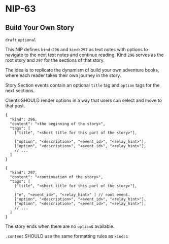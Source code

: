 NIP-63
======

Build Your Own Story
--------------------

`draft` `optional`

This NIP defines `kind:296` and `kind:297` as text notes with options to navigate to the next text notes and continue reading. Kind `296` serves as the root story and `297` for the sections of that story.

The idea is to replicate the dynamism of build your own adventure books, where each reader takes their own journey in the story. 

Story Section events contain an optional `title` tag and `option` tags for the next sections.

Clients SHOULD render options in a way that users can select and move to that post.

```jsonc
{
  "kind": 296,
  "content": "<the beginning of the story>",
  "tags": [
    ["title", "<short title for this part of the story>"],

    ["option", "<description>", "<event_id>", "<relay_hint>"],
    ["option", "<description>", "<event_id>", "<relay_hint>"],
    // ...
  ]
}
```

```jsonc
{
  "kind": 297,
  "content": "<continuation of the story>",
  "tags": [
    ["title", "<short title for this part of the story>"],

    ["e", "<event_id>", "<relay_hint>" ] // root event.
    ["option", "<description>", "<event_id>", "<relay_hint>"],
    ["option", "<description>", "<event_id>", "<relay_hint>"],
    // ...
  ]
}
```

The story ends when there are no `option`s available.

`.content` SHOULD use the same formatting rules as `kind:1`
